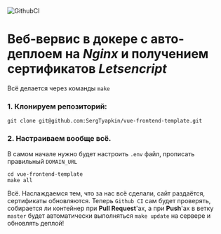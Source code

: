 ![GithubCI](https://github.com/sergtyapkin/vue-frontend-template/actions/workflows/deploy.yml/badge.svg)

# Веб-вервис в докере с авто-деплоем на _Nginx_ и получением сертификатов _Letsencript_

Всё делается через команды `make`

### 1. Клонируем репозиторий:
```SHELL
git clone git@github.com:SergTyapkin/vue-frontend-template.git

```

### 2. Настраиваем вообще всё.
В самом начале нужно будет настроить `.env` файл, прописать правильный `DOMAIN_URL`
```SHELL
cd vue-frontend-template
make all
````

Всё. Наслаждаемся тем, что за нас всё сделали, сайт раздаётся, сертификаты обновляются.
Теперь `Github CI` сам будет проверять, собирается ли контейнер при **Pull Request**'ах, а при **Push**'ах в ветку `master` будет автоматически выполняться `make update` на сервере и обновлять деплой!
